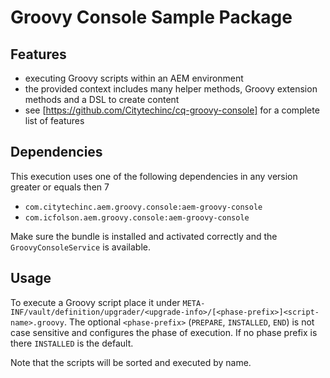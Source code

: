 # Groovy Console Sample Package

## Features

- executing Groovy scripts within an AEM environment
- the provided context includes many helper methods, Groovy extension methods and a DSL to create content
- see [https://github.com/Citytechinc/cq-groovy-console] for a complete list of features

## Dependencies

This execution uses one of the following dependencies in any version greater or equals then 7 

- `com.citytechinc.aem.groovy.console:aem-groovy-console`
- `com.icfolson.aem.groovy.console:aem-groovy-console`

Make sure the bundle is installed and activated correctly and the `GroovyConsoleService` is available.

## Usage

To execute a Groovy script place it under `META-INF/vault/definition/upgrader/<upgrade-info>/[<phase-prefix>]<script-name>.groovy`. The optional `<phase-prefix>` (`PREPARE`, `INSTALLED`, `END`) is not case sensitive and configures the phase of execution. If no phase prefix is there `INSTALLED` is the default. 

Note that the scripts will be sorted and executed by name.